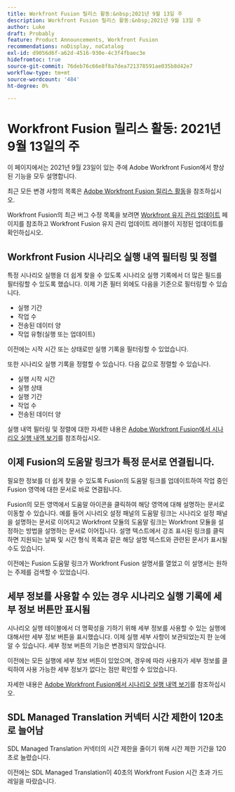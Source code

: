 ```yaml
---
title: Workfront Fusion 릴리스 활동:&nbsp;2021년 9월 13일 주
description: Workfront Fusion 릴리스 활동:&nbsp;2021년 9월 13일 주
author: Luke
draft: Probably
feature: Product Announcements, Workfront Fusion
recommendations: noDisplay, noCatalog
exl-id: d9056d6f-a62d-4516-930e-4c3f4fbaec3e
hidefromtoc: true
source-git-commit: 76deb76c66e8f8a7dea721378591ae035b8d42e7
workflow-type: tm+mt
source-wordcount: '484'
ht-degree: 0%

---
```


# Workfront Fusion 릴리스 활동: 2021년 9월 13일의 주

이 페이지에서는 2021년 9월 23일이 있는 주에 Adobe Workfront Fusion에서 향상된 기능을 모두 설명합니다.

최근 모든 변경 사항의 목록은 [Adobe Workfront Fusion 릴리스 활동](../../../product-announcements/product-releases/fusion-release-activity/fusion-release-activity.md)을 참조하십시오.

Workfront Fusion의 최근 버그 수정 목록을 보려면 [Workfront 유지 관리 업데이트](https://experienceleague.adobe.com/docs/workfront-known-issues/releases/current-updates.html) 페이지를 참조하고 Workfront Fusion 유지 관리 업데이트 레이블이 지정된 업데이트를 확인하십시오.

## Workfront Fusion 시나리오 실행 내역 필터링 및 정렬

특정 시나리오 실행을 더 쉽게 찾을 수 있도록 시나리오 실행 기록에서 더 많은 필드를 필터링할 수 있도록 했습니다. 이제 기존 필터 외에도 다음을 기준으로 필터링할 수 있습니다.

* 실행 기간
* 작업 수
* 전송된 데이터 양
* 작업 유형(실행 또는 업데이트)

이전에는 시작 시간 또는 상태로만 실행 기록을 필터링할 수 있었습니다.

또한 시나리오 실행 기록을 정렬할 수 있습니다. 다음 값으로 정렬할 수 있습니다.

* 실행 시작 시간
* 실행 상태
* 실행 기간
* 작업 수
* 전송된 데이터 양

실행 내역 필터링 및 정렬에 대한 자세한 내용은 [Adobe Workfront Fusion에서 시나리오 실행 내역 보기](../../../workfront-fusion/scenarios/view-scenario-execution-history.md)를 참조하십시오.

## 이제 Fusion의 도움말 링크가 특정 문서로 연결됩니다.

필요한 정보를 더 쉽게 찾을 수 있도록 Fusion의 도움말 링크를 업데이트하여 작업 중인 Fusion 영역에 대한 문서로 바로 연결됩니다.

Fusion의 모든 영역에서 도움말 아이콘을 클릭하여 해당 영역에 대해 설명하는 문서로 이동할 수 있습니다. 예를 들어 시나리오 설정 패널의 도움말 링크는 시나리오 설정 패널을 설명하는 문서로 이어지고 Workfront 모듈의 도움말 링크는 Workfront 모듈을 설정하는 방법을 설명하는 문서로 이어집니다. 설명 텍스트에서 강조 표시된 링크를 클릭하면 지원되는 날짜 및 시간 형식 목록과 같은 해당 설명 텍스트와 관련된 문서가 표시될 수도 있습니다.

이전에는 Fusion 도움말 링크가 Workfront Fusion 설명서를 열었고 이 설명서는 원하는 주제를 검색할 수 있었습니다.

## 세부 정보를 사용할 수 있는 경우 시나리오 실행 기록에 세부 정보 버튼만 표시됨

시나리오 실행 테이블에서 더 명확성을 기하기 위해 세부 정보를 사용할 수 있는 실행에 대해서만 세부 정보 버튼을 표시했습니다. 이제 실행 세부 사항이 보관되었는지 한 눈에 알 수 있습니다. 세부 정보 버튼의 기능은 변경되지 않았습니다.

이전에는 모든 실행에 세부 정보 버튼이 있었으며, 경우에 따라 사용자가 세부 정보를 클릭하여 사용 가능한 세부 정보가 없다는 점만 확인할 수 있었습니다.

자세한 내용은 [Adobe Workfront Fusion에서 시나리오 실행 내역 보기](../../../workfront-fusion/scenarios/view-scenario-execution-history.md)를 참조하십시오.

## SDL Managed Translation 커넥터 시간 제한이 120초로 늘어남

SDL Managed Translation 커넥터의 시간 제한을 줄이기 위해 시간 제한 기간을 120초로 늘렸습니다.

이전에는 SDL Managed Translation이 40초의 Workfront Fusion 시간 초과 가드레일을 따랐습니다.
